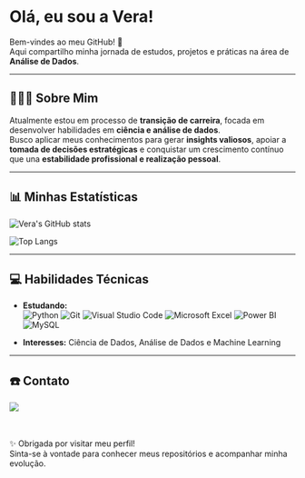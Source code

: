 # Olá, eu sou a Vera!

Bem-vindes ao meu GitHub! 🚀  
Aqui compartilho minha jornada de estudos, projetos e práticas na área de **Análise de Dados**.  

---

## 👩🏽‍💻 Sobre Mim  

Atualmente estou em processo de **transição de carreira**, focada em desenvolver habilidades em **ciência e análise de dados**.  
Busco aplicar meus conhecimentos para gerar **insights valiosos**, apoiar a **tomada de decisões estratégicas** e conquistar um crescimento contínuo que una **estabilidade profissional e realização pessoal**.  

---

## 📊 Minhas Estatísticas  

![Vera's GitHub stats](https://github-readme-stats-git-masterorgs-github-readme-stats-team.vercel.app/api?username=Vera-Felix&show_icons=true&include_all_commits=true&count_private=true&theme=default)

![Top Langs](https://github-readme-stats.vercel.app/api/top-langs/?username=Vera-Felix&layout=compact&langs_count=10&exclude_repo=Colab-Notebooks&theme=default)  
 
---

## 💻 Habilidades Técnicas  

- **Estudando:**  
  ![Python](https://img.shields.io/badge/Python-14354C?style=for-the-badge&logo=python&logoColor=white)
  ![Git](https://img.shields.io/badge/GIT-E44C30?style=for-the-badge&logo=git&logoColor=white)
  ![Visual Studio Code](https://img.shields.io/badge/Visual_Studio_Code-0078D4?style=for-the-badge&logo=visual-studio-code&logoColor=white)
  ![Microsoft Excel](https://img.shields.io/badge/Microsoft_Excel-217346?style=for-the-badge&logo=microsoft-excel&logoColor=white)
  ![Power BI](https://img.shields.io/badge/power_bi-F2C811?style=for-the-badge&logo=powerbi&logoColor=black)
  ![MySQL](https://img.shields.io/badge/mysql-4479A1.svg?style=for-the-badge&logo=mysql&logoColor=white)

- **Interesses:** Ciência de Dados, Análise de Dados e Machine Learning

---

## ☎️ Contato  

<a href="https://www.linkedin.com/in/vera-felix-37644b5/" target="_blank">
   <img src="https://img.shields.io/badge/-LinkedIn-%230077B5?style=for-the-badge&logo=linkedin&logoColor=white">
</a>

<br><br>
✨ Obrigada por visitar meu perfil!  
Sinta-se à vontade para conhecer meus repositórios e acompanhar minha evolução.
